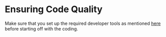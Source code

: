 # Ensuring Code Quality

Make sure that you set up the required developer tools as mentioned [here](../SET_UP_DEV_ENVIRONMENT.md#setting-up-development-tools) before starting off with the coding.
